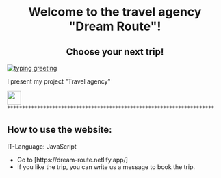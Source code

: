 <h1 align="center">Welcome to the travel agency "Dream Route"!</h1>
<h2 align="center">Choose your next trip!</h2>
<a href="https://git.io/typing-svg"><img src="https://readme-typing-svg.demolab.com?font=Fira+Code&pause=1000&random=false&width=435&lines=Hello+, + I+am+Yulia+from+Germany." alt="typing greeting" /></a>
<p>I present my project "Travel agency"</p>
<img src="https://github.com/blackcater/blackcater/raw/main/images/Hi.gif" height="32"/></h1>
*********************************************************************
<h2>How to use the website:</h2>
<p>IT-Language: JavaScript</p>
<ul>
  <li>Go to [https://dream-route.netlify.app/]</li>
  <li>If you like the trip, you can write us a message to book the trip.</li>
</ul>


